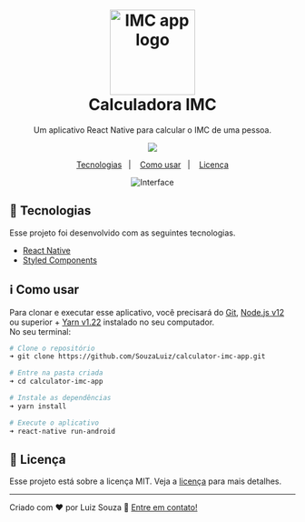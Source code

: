 <h1 align="center">
  <img src="https://firebasestorage.googleapis.com/v0/b/my-storage-64c9d.appspot.com/o/imc-app%2Fimc-logo.svg?alt=media&token=b2a1415b-0a7e-4689-a630-3d2f0ed0abd7" width="150" height="150" alt="IMC app logo" />
  <br>
  Calculadora IMC
</h1>

<p align="center">Um aplicativo React Native para calcular o IMC de uma pessoa.</p>
<p align="center">
  <img src="https://img.shields.io/github/license/SouzaLuiz/calculator-imc-app?style=flat-square"/>
</p>

<p align="center">
  <a href="#rocket-tecnologias">Tecnologias</a>&nbsp;&nbsp;&nbsp;|&nbsp;&nbsp;&nbsp;
  <a href="#information_source-como-usar">Como usar</a>&nbsp;&nbsp;&nbsp;|&nbsp;&nbsp;&nbsp;
  <a href="#memo-licença">Licença</a>
</p>

<p align="center">
  <img src="https://user-images.githubusercontent.com/29143315/91497835-adf80700-e88c-11ea-92de-09e24b569ad2.png" alt="Interface"/>
</p>

## :rocket: Tecnologias

Esse projeto foi desenvolvido com as seguintes tecnologias.

- [React Native](https://reactnative.dev/)
- [Styled Components](https://styled-components.com/)

## :information_source: Como usar

Para clonar e executar esse aplicativo, você precisará do [Git][git], [Node.js v12][nodejs] ou superior + [Yarn v1.22][yarn] instalado no seu computador.<br>
No seu terminal:

```bash
# Clone o repositório
➜ git clone https://github.com/SouzaLuiz/calculator-imc-app.git

# Entre na pasta criada
➜ cd calculator-imc-app

# Instale as dependências
➜ yarn install

# Execute o aplicativo
➜ react-native run-android
```

## :memo: Licença
Esse projeto está sobre a licença MIT. Veja a [licença](https://github.com/SouzaLuiz/calculator-imc-app/blob/master/LICENSE) para mais detalhes.

---

Criado com ♥ por Luiz Souza :wave: [Entre em contato!][linkedin]

[nodejs]: https://nodejs.org/en/
[git]: https://git-scm.com
[yarn]: https://yarnpkg.com/
[linkedin]: https://www.linkedin.com/in/souza-luiz/
